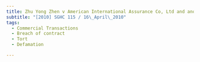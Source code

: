 ```yaml
---
title: Zhu Yong Zhen v American International Assurance Co, Ltd and another 
subtitle: "[2010] SGHC 115 / 16\_April\_2010"
tags:
  - Commercial Transactions
  - Breach of contract
  - Tort
  - Defamation

---
```


